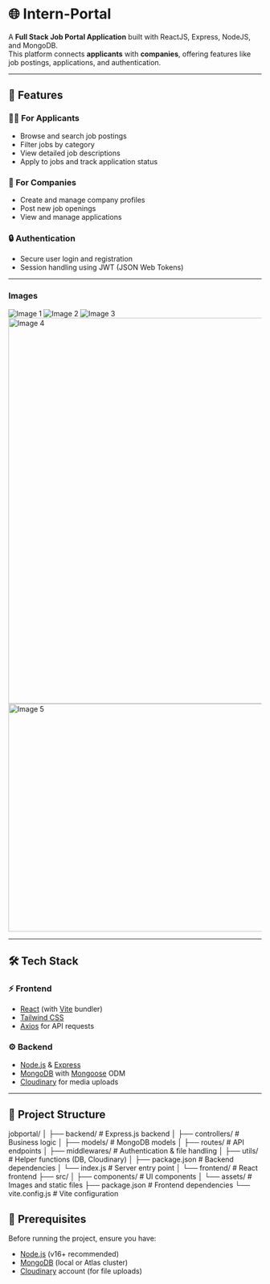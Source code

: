 # 🌐 Intern-Portal

A **Full Stack Job Portal Application** built with ReactJS, Express, NodeJS, and MongoDB.  
This platform connects **applicants** with **companies**, offering features like job postings, applications, and authentication.

---

## 📌 Features

### 👨‍💼 For Applicants
- Browse and search job postings
- Filter jobs by category
- View detailed job descriptions
- Apply to jobs and track application status

### 🏢 For Companies
- Create and manage company profiles
- Post new job openings
- View and manage applications

### 🔒 Authentication
- Secure user login and registration
- Session handling using JWT (JSON Web Tokens)
-----
### Images
![Image 1](https://github.com/user-attachments/assets/7cce39f9-5ffb-4f74-ad32-ab4f2f2dd1b7)
![Image 2](https://github.com/user-attachments/assets/051b6cef-fb4b-4746-8a34-b45427205e3a)
![Image 3](https://github.com/user-attachments/assets/9857bf74-8be8-4950-8e6a-5141d91ece43)
<img width="1919" height="767" alt="Image 4" src="https://github.com/user-attachments/assets/4408c82e-d964-4302-afaa-94414b44cc55" />
<img width="1358" height="453" alt="Image 5" src="https://github.com/user-attachments/assets/f0cb9295-ffd4-4395-b363-64c3ced29e82" />

---

## 🛠 Tech Stack

### ⚡ Frontend
- [React](https://react.dev/) (with [Vite](https://vitejs.dev/) bundler)
- [Tailwind CSS](https://tailwindcss.com/)
- [Axios](https://axios-http.com/) for API requests

### ⚙️ Backend
- [Node.js](https://nodejs.org/) & [Express](https://expressjs.com/)
- [MongoDB](https://www.mongodb.com/) with [Mongoose](https://mongoosejs.com/) ODM
- [Cloudinary](https://cloudinary.com/) for media uploads

---
## 📂 Project Structure
jobportal/
│
├── backend/ # Express.js backend
│ ├── controllers/ # Business logic
│ ├── models/ # MongoDB models
│ ├── routes/ # API endpoints
│ ├── middlewares/ # Authentication & file handling
│ ├── utils/ # Helper functions (DB, Cloudinary)
│ ├── package.json # Backend dependencies
│ └── index.js # Server entry point
│
└── frontend/ # React frontend
├── src/
│ ├── components/ # UI components
│ └── assets/ # Images and static files
├── package.json # Frontend dependencies
└── vite.config.js # Vite configuration

## 🔧 Prerequisites

Before running the project, ensure you have:

- [Node.js](https://nodejs.org/) (v16+ recommended)
- [MongoDB](https://www.mongodb.com/) (local or Atlas cluster)
- [Cloudinary](https://cloudinary.com/) account (for file uploads)


